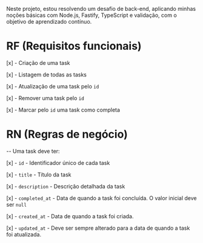 Neste projeto, estou resolvendo um desafio de back-end, aplicando minhas noções básicas com Node.js, Fastify, TypeScript e validação, com o objetivo de aprendizado contínuo.

# RF (Requisitos funcionais)
  [x] - Criação de uma task

  [x] - Listagem de todas as tasks

  [x] - Atualização de uma task pelo `id`

  [x] - Remover uma task pelo `id`

  [x] - Marcar pelo `id` uma task como completa

# RN (Regras de negócio)
-- Uma task deve ter:

  [x] - `id` - Identificador único de cada task

  [x] - `title` - Título da task

  [x] - `description` - Descrição detalhada da task

  [x] - `completed_at` - Data de quando a task foi concluída. O valor inicial deve ser `null`

  [x] - `created_at` - Data de quando a task foi criada.

  [x] - `updated_at` - Deve ser sempre alterado para a data de quando a task foi atualizada.
